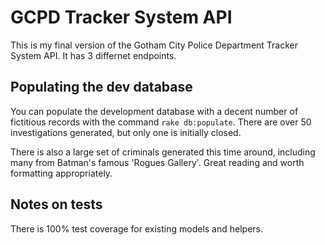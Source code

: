 GCPD Tracker System API
===
This is my final version of the Gotham City Police Department Tracker System API. It has 3 differnet endpoints.

Populating the dev database
---
You can populate the development database with a decent number of fictitious records with the command `rake db:populate`.  There are over 50 investigations generated, but only one is initially closed.

There is also a large set of criminals generated this time around, including many from Batman's famous 'Rogues Gallery'. Great reading and worth formatting appropriately.


Notes on tests
---
There is 100% test coverage for existing models and helpers.  
